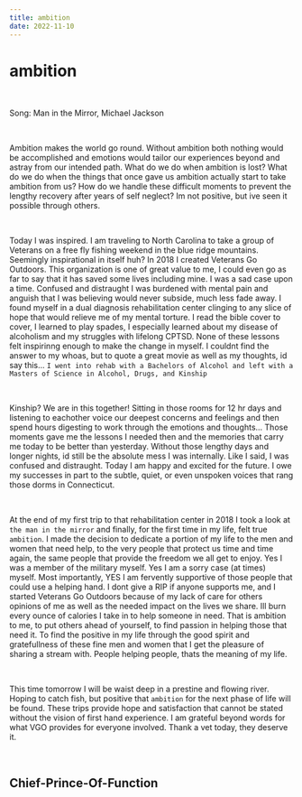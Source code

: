 ```yaml
---
title: ambition
date: 2022-11-10
---
```


# ambition

<br>

Song: Man in the Mirror, Michael Jackson

<br>

Ambition makes the world go round. Without ambition both nothing would be accomplished and emotions would tailor our experiences beyond and astray from our intended path. What do we do when ambition is lost? What do we do when the things that once gave us ambition actually start to take ambition from us? How do we handle these difficult moments to prevent the lengthy recovery after years of self neglect? Im not positive, but ive seen it possible through others.

<br>

Today I was inspired. I am traveling to North Carolina to take a group of Veterans on a free fly fishing weekend in the blue ridge mountains. Seemingly inspirational in itself huh? In 2018 I created Veterans Go Outdoors. This organization is one of great value to me, I could even go as far to say that it has saved some lives including mine. I was a sad case upon a time. Confused and distraught I was burdened with mental pain and anguish that I was believing would never subside, much less fade away. I found myself in a dual diagnosis rehabilitation center clinging to any slice of hope that would relieve me of my mental torture. I read the bible cover to cover, I learned to play spades, I especially learned about my disease of alcoholism and my struggles with lifelong CPTSD. None of these lessons felt inspirinng enough to make the change in myself. I couldnt find the answer to my whoas, but to quote a great movie as well as my thoughts, id say this... ```I went into rehab with a Bachelors of Alcohol and left with a Masters of Science in Alcohol, Drugs, and Kinship```

<br>

Kinship? We are in this together! Sitting in those rooms for 12 hr days and listening to eachother voice our deepest concerns and feelings and then spend hours digesting to work through the emotions and thoughts... Those moments gave me the lessons I needed then and the memories that carry me today to be better than yesterday. Without those lengthy days and longer nights, id still be the absolute mess I was internally. Like I said, I was confused and distraught. Today I am happy and excited for the future. I owe my successes in part to the subtle, quiet, or even unspoken voices that rang those dorms in Connecticut.

<br>

At the end of my first trip to that rehabilitation center in 2018 I took a look at ```the man in the mirror``` and finally, for the first time in my life, felt true ```ambition```. I made the decision to dedicate a portion of my life to the men and women that need help, to the very people that protect us time and time again, the same people that provide the freedom we all get to enjoy. Yes I was a member of the military myself. Yes I am a sorry case (at times) myself. Most importantly, YES I am fervently supportive of those people that could use a helping hand. I dont give a RIP if anyone supports me, and I started Veterans Go Outdoors because of my lack of care for others opinions of me as well as the needed impact on the lives we share. Ill burn every ounce of calories I take in to help someone in need. That is ambition to me, to put others ahead of yourself, to find passion in helping those that need it. To find the positive in my life through the good spirit and gratefullness of these fine men and women that I get the pleasure of sharing a stream with. People helping people, thats the meaning of my life.

<br>

This time tomorrow I will be waist deep in a prestine and flowing river. Hoping to catch fish, but positive that ```ambition``` for the next phase of life will be found. These trips provide hope and satisfaction that cannot be stated without the vision of first hand experience. I am grateful beyond words for what VGO provides for everyone involved. Thank a vet today, they deserve it.

<br>

## Chief-Prince-Of-Function
